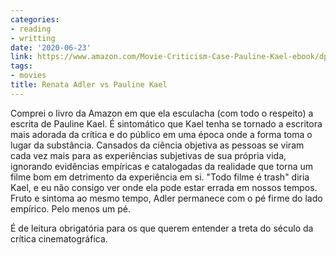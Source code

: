 ```yaml
---
categories:
- reading
- writting
date: '2020-06-23'
link: https://www.amazon.com/Movie-Criticism-Case-Pauline-Kael-ebook/dp/B0062Q7ZC2
tags:
- movies
title: Renata Adler vs Pauline Kael
---
```


Comprei o livro da Amazon em que ela esculacha (com todo o respeito) a escrita de Pauline Kael. É sintomático que Kael tenha se tornado a escritora mais adorada da crítica e do público em uma época onde a forma toma o lugar da substância. Cansados da ciência objetiva as pessoas se viram cada vez mais para as experiências subjetivas de sua própria vida, ignorando evidências empíricas e catalogadas da realidade que torna um filme bom em detrimento da experiência em si. "Todo filme é trash" diria Kael, e eu não consigo ver onde ela pode estar errada em nossos tempos. Fruto e sintoma ao mesmo tempo, Adler permanece com o pé firme do lado empírico. Pelo menos um pé.

É de leitura obrigatória para os que querem entender a treta do século da crítica cinematográfica.

